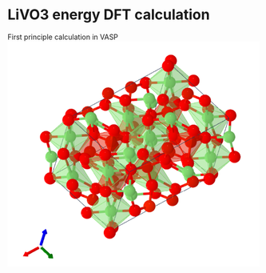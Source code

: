 # LiVO3 energy DFT calculation 
First principle calculation in VASP
![demo](https://github.com/mcxiaoxiao/LiVO3-energy-DFT-calculation/blob/main/LiVO3.png)
